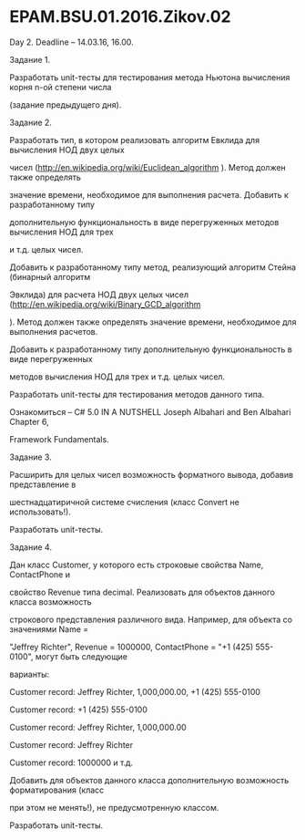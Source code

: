# EPAM.BSU.01.2016.Zikov.02
Day 2.
Deadline – 14.03.16, 16.00.

Задание 1.

Разработать unit-тесты для тестирования метода Ньютона вычисления корня n-ой степени числа

(задание предыдущего дня).

Задание 2.

Разработать тип, в котором реализовать алгоритм Евклида для вычисления НОД двух целых

чисел (http://en.wikipedia.org/wiki/Euclidean_algorithm ). Метод должен также определять

значение времени, необходимое для выполнения расчета. Добавить к разработанному типу

дополнительную функциональность в виде перегруженных методов вычисления НОД для трех

и т.д. целых чисел.

Добавить к разработанному типу метод, реализующий алгоритм Стейна (бинарный алгоритм

Эвклида) для расчета НОД двух целых чисел (http://en.wikipedia.org/wiki/Binary_GCD_algorithm

). Метод должен также определять значение времени, необходимое для выполнения расчетов.

Добавить к разработанному типу дополнительную функциональность в виде перегруженных

методов вычисления НОД для трех и т.д. целых чисел.

Разработать unit-тесты для тестирования методов данного типа.

Ознакомиться – C# 5.0 IN A NUTSHELL Joseph Albahari and Ben Albahari Chapter 6,

Framework Fundamentals.

Задание 3.

Расширить для целых чисел возможность форматного вывода, добавив представление в

шестнадцатиричной системе счисления (класс Convert не использовать!).

Разработать unit-тесты.

Задание 4.

Дан класс Customer, у которого есть строковые свойства Name, ContactPhone и

свойство Revenue типа decimal. Реализовать для объектов данного класса возможность

строкового представления различного вида. Например, для объекта со значениями Name =

&quot;Jeffrey Richter&quot;, Revenue = 1000000, ContactPhone = &quot;+1 (425) 555-0100&quot;, могут быть следующие

варианты:

Customer record: Jeffrey Richter, 1,000,000.00, +1 (425) 555-0100

Customer record: +1 (425) 555-0100

Customer record: Jeffrey Richter, 1,000,000.00

Customer record: Jeffrey Richter

Customer record: 1000000 и т.д.

Добавить для объектов данного класса дополнительную возможность форматирования (класс

при этом не менять!), не предусмотренную классом.

Разработать unit-тесты.
